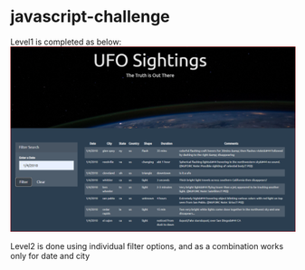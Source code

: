 # javascript-challenge

Level1 is completed as below: 
![UFO-level1](UFO-level-1/static/images/date-filter.PNG)

 
Level2 is done using individual filter options, and as a combination works only for date and city 
